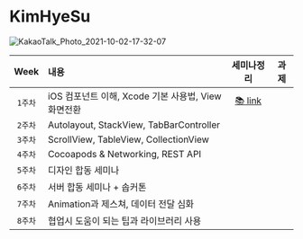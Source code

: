 # KimHyeSu

![KakaoTalk_Photo_2021-10-02-17-32-07](https://user-images.githubusercontent.com/68391767/136893798-d1989a09-959f-41f7-8d4a-d873d848eb6c.png)

|Week|내용|세미나정리|과제|
|:---:|:---------------|:-------------:|:---------:|
|`1주차`|iOS 컴포넌트 이해, Xcode 기본 사용법, View 화면전환|[📚 link](https://github.com/29th-WE-SOPT-iOS-Part/KimHyeSu/tree/main/Seminar/29th-week01-seminar#week01-seminar)||
|`2주차`|Autolayout, StackView, TabBarController|||
|`3주차`|ScrollView, TableView, CollectionView|||
|`4주차`|Cocoapods & Networking, REST API|||
|`5주차`|디자인 합동 세미나|||
|`6주차`|서버 합동 세미나 + 솝커톤|||
|`7주차`|Animation과 제스쳐, 데이터 전달 심화|||
|`8주차`|협업시 도움이 되는 팁과 라이브러리 사용|||
